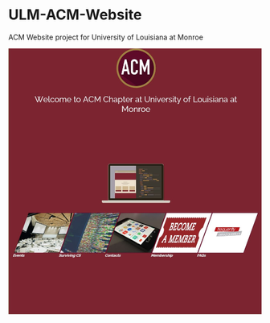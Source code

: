 # ULM-ACM-Website
ACM Website project for University of Louisiana at Monroe

![alt text](https://github.com/SunilJamkatel/ULM-ACM-Website/blob/master/img/acm-index.JPG?raw=true)
